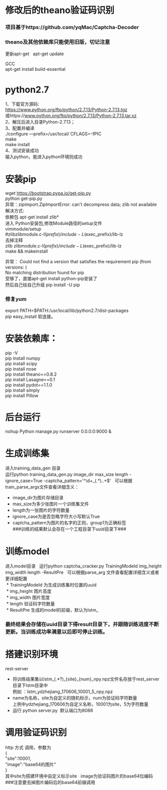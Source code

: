 # 修改后的theano验证码识别
### 项目基于https://github.com/yqMac/Captcha-Decoder
### theano及其他依赖库只能使用旧版，切记注意    

更新apt-get  
apt-get update  
  

GCC  
apt-get install build-essential  


# python2.7
1、下载官方源码:   
https://www.python.org/ftp/python/2.7.13/Python-2.7.13.tgz  
或https://www.python.org/ftp/python/2.7.13/Python-2.7.13.tar.xz  
2、解压后进入目录Python-2.7.13；  
3、配置并编译  
./configure —prefix=/usr/local/  CFLAGS=-fPIC  
make   
make install  
4、测试安装成功  
输入python，能进入python环境则成功  

# 安装pip  
wget https://bootstrap.pypa.io/get-pip.py   
python get-pip.py  
异常：zipimport.ZipImportError: can't decompress data; zlib not available  
解决方式:   
依赖包  apt-get install zlib*  
进入 Python安装包,修改Module路径的setup文件  
vimmodule/setup  
#zlibzlibmodule.c-I$(prefix)/include-L$(exec_prefix)/lib-lz  
去掉注释   
zlib zlibmodule.c-I$(prefix)/include-L$(exec\_prefix)/lib-lz  
make && makeinstall  

异常： Could not find a version that satisfies the requirement pip (from versions: )  
No matching distribution found for pip  
受够了，直接apt-get install python-pip安装了  
然后自己给自己升级 pip  install -U pip   
  
### 修复yum  
export PATH=$PATH:/usr/local/lib/python2.7/dist-packages  
pip easy_install 软连接。  
# 安装依赖库：  
pip -V  
pip install numpy  
pip install scipy  
pip install nose  
pip install theano==0.8.2  
pip install Lasagne==0.1  
pip install pydot==1.1.0  
pip install simply  
pip install Pillow  

# 后台运行  
nohup Python manage.py runserver 0.0.0.0:9000 &  
  
# 生成训练集
进入training_data_gen 目录  
运行python training_data\_gen.py image\_dir max\_size length -ignore\_case=True -captcha\_pattern='^\d+\_(.*)\..+$'  
可以根据train\_parse\_args文件查看详细含义：  
  * image\_dir为图片存储目录  
  * max\_size为多少张图片一个训练集文件  
  * length为一张图片的字符数量  
  * ignore\_case为是否忽略字符大小写默认True  
  * captcha\_pattern为图片的名字的正则，group1为正确标签   
###训练的结果默认会存在一个工程目录下uuid目录下###
# 训练model  
进入model目录  
运行python  captcha_cracker.py TrainingModeId img\_height img\_width length -ResultPre  
可以根据parse\_arg 文件查看配置详细含义或者更详细配置  
  * TrainingModeId 为生成训练集时位置的uuid  
  * img\_height 图片高度  
  * img\_width 图片宽度  
  * length 验证码字符数量  
  * ResultPre 生成的model的前缀，默认为lstm_  
### 最终结果会存储在uuid目录下得result目录下，并跟随训练进度不断更新。当训练成功率满意以后即可停止训练。

# 搭建识别环境
rest-server
 * 将训练结果集以lstm_(.*?)\_{site}\_{num}\_npy.npz文件名存放于rest_server目录下lstm目录中  
 例如 ：lstm\_ydzhejiang\_170606\_10001\_5_npy.npz  
 * name为名称，site为自定义的随机标示，num为验证码字符数量  
 上例中ydzhejiang_170606为自定义名称，10001为site，5为字符数量  
 * 运行 python server.py  默认端口为8088
# 调用验证码识别
http 方式 调用，参数为  
{  
  "site":10001,  
  "image":"base64的图片"  
}  
其中site为搭建环境中自定义标示site  
image为验证码图片的base64位编码  
###注意要去掉图片编码后的base64前缀调用
